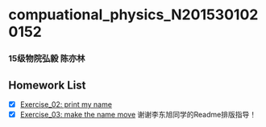 # compuational_physics_N2015301020152
### 15级物院弘毅 陈亦林
## Homework List
- [x] [Exercise_02: print my name](https://github.com/chenyilin123/compuational_physics_N2015301020152/blob/master/%E7%AC%AC%E4%BA%8C%E6%AC%A1%E4%BD%9C%E4%B8%9A.py)
- [x] [Exercise_03: make the name move](https://github.com/chenyilin123/computational_physics_N2015301020152/tree/master/Exercise%2003%20make%20the%20name%20move)
谢谢李东旭同学的Readme排版指导！
